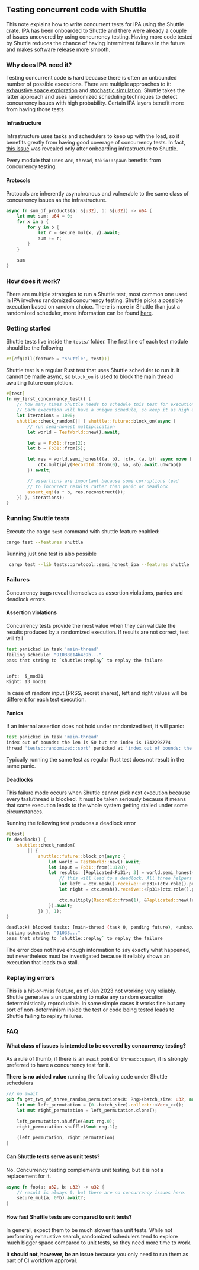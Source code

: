 ## Testing concurrent code with Shuttle

This note explains how to write concurrent tests for IPA using the Shuttle crate. IPA has been onboarded to Shuttle and
there were already a couple of issues uncovered by using concurrency testing. Having more code tested by Shuttle reduces
the chance of having intermittent failures in the future and makes software release more smooth.

### Why does IPA need it?

Testing concurrent code is hard because there is often an unbounded number of possible executions. There are multiple
approaches to it: [exhaustive space exploration](https://docs.rs/loom/latest/loom/) and [stochastic simulation](https://www.microsoft.com/en-us/research/wp-content/uploads/2016/02/asplos277-pct.pdf). Shuttle takes the latter approach and uses randomized
scheduling techniques to detect concurrency issues with high probability. Certain IPA layers benefit more from having
those tests

#### Infrastructure
Infrastructure uses tasks and schedulers to keep up with the load, so it benefits greatly from having good coverage
of concurrency tests. In fact, [this issue](https://github.com/private-attribution/ipa/issues/256) was revealed only
after onboarding infrastructure to Shuttle.

Every module that uses `Arc`, `thread`, `tokio::spawn` benefits from concurrency testing.

#### Protocols
Protocols are inherently asynchronous and vulnerable to the same class of concurrency issues as the infrastructure.

```rust
async fn sum_of_products(a: &[u32], b: &[u32]) -> u64 {
    let mut sum: u64 = 0;
    for x in a {
        for y in b {
            let r = secure_mul(x, y).await;
            sum += r;
        }
    }
    
    sum
}
```


### How does it work?

There are multiple strategies to run a Shuttle test, most common one used in IPA involves randomized concurrency testing.
Shuttle picks a possible execution based on random choice. There is more in Shuttle than just a randomized scheduler, more information can be found
[here](https://docs.rs/shuttle/latest/shuttle/scheduler/index.html).

### Getting started

Shuttle tests live inside the `tests/` folder. The first line of each test module should be the following

```rust
#![cfg(all(feature = "shuttle", test))]
```

Shuttle test is a regular Rust test that uses Shuttle scheduler to run it. It cannot be made async, so `block_on` is used
to block the main thread awaiting future completion.

```rust
#[test]
fn my_first_concurrency_test() {
    // how many times Shuttle needs to schedule this test for execution.
    // Each execution will have a unique schedule, so keep it as high as possible.
    let iterations = 1000; 
    shuttle::check_random(|| { shuttle::future::block_on(async {
        // run semi-honest multiplication
        let world = TestWorld::new().await;

        let a = Fp31::from(2);
        let b = Fp31::from(5);

        let res = world.semi_honest((a, b), |ctx, (a, b)| async move { 
            ctx.multiply(RecordId::from(0), &a, &b).await.unwrap() 
        }).await;

        // assertions are important because some corruptions lead
        // to incorrect results rather than panic or deadlock
        assert_eq!(a * b, res.reconstruct());
    }) }, iterations);
}
```

### Running Shuttle tests

Execute the cargo `test` command with shuttle feature enabled:
```bash
cargo test --features shuttle
```

Running just one test is also possible

```bash
 cargo test --lib tests::protocol::semi_honest_ipa --features shuttle
```

### Failures

Concurrency bugs reveal themselves as assertion violations, panics and deadlock errors.

#### Assertion violations 
Concurrency tests provide the most value when they can validate the results produced by a randomized execution. If results
are not correct, test will fail

```bash
test panicked in task 'main-thread'
failing schedule: "91038e14b4c9b..."
pass that string to `shuttle::replay` to replay the failure


Left:  5_mod31
Right: 13_mod31
```

In case of random input (PRSS, secret shares), left and right values will be different for each test execution.

#### Panics
If an internal assertion does not hold under randomized test, it will panic:

```bash
test panicked in task 'main-thread'
index out of bounds: the len is 50 but the index is 1942298774
thread 'tests::randomized::sort' panicked at 'index out of bounds: the len is 50 but the index is 1942298774', src/protocol/sort/apply.rs:23:24
```

Typically running the same test as regular Rust test does not result in the same panic. 


#### Deadlocks
This failure mode occurs when Shuttle cannot pick next execution because every task/thread is blocked. It must be taken seriously because it means
that some execution leads to the whole system getting stalled under some circumstances.

Running the following test produces a deadlock error

```rust
#[test]
fn deadlock() {
    shuttle::check_random(
        || {
            shuttle::future::block_on(async {
                let world = TestWorld::new().await;
                let input = Fp31::from(1u128);
                let results: [Replicated<Fp31>; 3] = world.semi_honest(input, |ctx, share| async move {
                    // this will lead to a deadlock. All three helpers blocked awaiting data from peers.
                    let left = ctx.mesh().receive::<Fp31>(ctx.role().peer(Direction::Left), RecordId::from(0)).await.unwrap();
                    let right = ctx.mesh().receive::<Fp31>(ctx.role().peer(Direction::Right), RecordId::from(0)).await.unwrap();

                    ctx.multiply(RecordId::from(1), &Replicated::new(left, right), &share).await.unwrap()
                }).await;
            }) }, 1);
}
```


```bash
deadlock! blocked tasks: [main-thread (task 0, pending future), <unknown> (task 1, pending future), <unknown> (task 2, pending future), <unknown> (task 3, pending future), <unknown> (task 4, pending future), <unknown> (task 5, pending future), <unknown> (task 6, pending future)]
failing schedule: "91033..."
pass that string to `shuttle::replay` to replay the failure
```

The error does not have enough information to say exactly what happened, but nevertheless must be investigated because
it reliably shows an execution that leads to a stall.


### Replaying errors
This is a hit-or-miss feature, as of Jan 2023 not working very reliably. Shuttle generates a unique string to make
any random execution deterministically reproducible. In some simple cases it works fine but any sort of non-determinism
inside the test or code being tested leads to Shuttle failing to replay failures.



### FAQ

#### What class of issues is intended to be covered by concurrency testing?
As a rule of thumb, if there is an `await` point or `thread::spawn`, it is strongly preferred to have a concurrency test 
for it. 

**There is no added value** running the following code under Shuttle schedulers

```rust
/// no await
pub fn get_two_of_three_random_permutations<R: Rng>(batch_size: u32, mut rng: (R, R)) -> (Vec<u32>, Vec<u32>) {
    let mut left_permutation = (0..batch_size).collect::<Vec<_>>();
    let mut right_permutation = left_permutation.clone();

    left_permutation.shuffle(&mut rng.0);
    right_permutation.shuffle(&mut rng.1);

    (left_permutation, right_permutation)
}
```

#### Can Shuttle tests serve as unit tests?
No. Concurrency testing complements unit testing, but it is not a replacement for it. 

```rust
async fn foo(a: u32, b: u32) -> u32 {
    // result is always 0, but there are no concurrency issues here. 
    secure_mul(a, 0*b).await?;
}
```

#### How fast Shuttle tests are compared to unit tests?
In general, expect them to be much slower than unit tests. While not performing exhaustive search, randomized schedulers
tend to explore much bigger space compared to unit tests, so they need more time to work. 

**It should not, however, be an issue** because you only need to run them as part of CI workflow approval.


